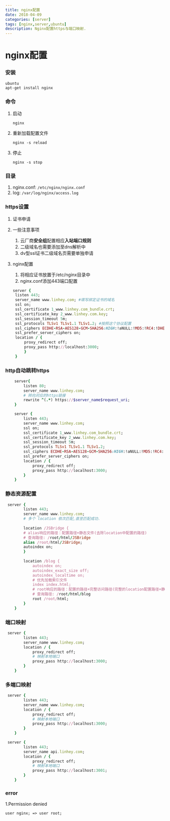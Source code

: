 ```yaml
---
title: nginx配置
date: 2018-04-09
categories: [server]
tags: [nginx,server,ubuntu]
description: Nginx配置https与端口映射.
---
```


# nginx配置

### 安装

```shell
ubuntu
apt-get install nginx
```

### 命令

1. 启动

   ```
   nginx
   ```

2. 重新加载配置文件

   ```
   nginx -s reload
   ```

3. 停止

   ```
   nginx -s stop
   ```

### 目录

1. nginx.conf: `/etc/nginx/nginx.conf`
2. log: `/var/log/nginx/access.log`

### https设置

1. 证书申请

2. 一些注意事项

   1. 云厂商**安全组**配置相应**入站端口规则**
   2. 二级域名也需要添加至dns解析中
   3. dv型ssl证书二级域名页需要单独申请

3. nginx配置

   1. 将相应证书放置于/etc/nginx目录中
   2. nginx.conf添加443端口配置

   ```ruby
   server {
   	listen 443;
   	server_name www.linhey.com; #填写绑定证书的域名
   	ssl on;
   	ssl_certificate 1_www.linhey.com_bundle.crt;
   	ssl_certificate_key 2_www.linhey.com.key;
   	ssl_session_timeout 5m;
   	ssl_protocols TLSv1 TLSv1.1 TLSv1.2; #按照这个协议配置
   	ssl_ciphers ECDHE-RSA-AES128-GCM-SHA256:HIGH:!aNULL:!MD5:!RC4:!DHE;#按照这个套件配置
   	ssl_prefer_server_ciphers on;
   	location / {
   		proxy_redirect off;
   		proxy_pass http://localhost:3000;
   		}
   	}
   ```

### http自动跳转https

```ruby
    server{
        listen 80;
        server_name www.linhey.com;
        # 转向对应的https链接
        rewrite ^(.*) https://$server_name$request_uri;
    }

    server {
        listen 443;
        server_name www.linhey.com;
        ssl on;
        ssl_certificate 1_www.linhey.com_bundle.crt;
        ssl_certificate_key 2_www.linhey.com.key;
        ssl_session_timeout 5m;
        ssl_protocols TLSv1 TLSv1.1 TLSv1.2;
        ssl_ciphers ECDHE-RSA-AES128-GCM-SHA256:HIGH:!aNULL:!MD5:!RC4:!DHE;
        ssl_prefer_server_ciphers on;
        location / {
            proxy_redirect off;
            proxy_pass http://localhost:3000;
        }
    }
```

### 静态资源配置

```ruby
 server {
        listen 443;
        server_name www.linhey.com;
		# 多个 location 依次匹配,直至匹配成功.
     
		location /JSBridge {
		# alias响应的路径：配置路径+静态文件(去除location中配置的路径)
		# 查询路径: /root/html/JSBridge
        alias /root/html/JSBridge;
        autoindex on;
        }
     
		location /blog {
            autoindex on;
            autoindex_exact_size off;
            autoindex_localtime on;
            # 优先加载索引文件
            index index.html;
            # root响应的路径：配置的路径+完整访问路径(完整的location配置路径+静态文件)
            # 查询路径: /root/html/blog
            root /root/html;  
        }
    }
```



### 端口映射

```ruby
 server {
        listen 443;
        server_name www.linhey.com;
        location / {
            proxy_redirect off;
            # 映射本地端口
            proxy_pass http://localhost:3000;
        }
    }
```

### 多端口映射

```ruby
 server {
        listen 443;
        server_name www.linhey.com;
        location / {
            proxy_redirect off;
			# 映射本地端口
            proxy_pass http://localhost:3000;
        }
    }

 server {
        listen 443;
        server_name api.linhey.com;
        location / {
            proxy_redirect off;
			# 映射本地端口
            proxy_pass http://localhost:3001;
        }
    }
```

### error

1.Permission denied

```
user nginx; => user root;
```

